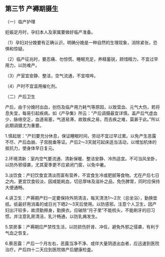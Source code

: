 ## 第三节 产褥期摄生

（一）临产护理

妊娠足月时，孕妇本人及家属要做好临产准备。

（1）孕妇对分娩要有正确认识，明确分娩是一种自然的生理现象，消除紧张，恐惧和惊疑。

（2）临产征兆时，要忍痛、勿惊慌、睡眠充足，养精蓄锐，顾惜精力，不宜过早用力，以防难产。

（3）产室宜安静、整洁，空气流通，不宜喧哗。

（4）产时不宜滥用催化剂。

（二）产后卫生

产后，由于分娩时出血，创伤及临产用力耗气等原因，以致营血、元气大伤，若将息失宜，每易引起疾病。如《产孕集》所云：“产后调摄最宜详慎。盖产后气虚血少，脉络空乏，血道易塞，气道易滞，故致疾之易，而去疾之难，莫甚于此。”所以此期调摄尤为重要。

1.慎起居：“产妇要充分休息，保证睡眠时间，劳动不宜过早过累。以免产生恶露不尽、产后血崩、子宫脱垂等证。产后2〜3天就可起床适当活动，以增加机体的抵抗力，使身体早日复元。

2.环境清新：室内空气要流通、清新保暖、整洁安静、冷热适宜。不可当风坐卧，以防外邪侵袭，尤其夏季更不应紧闭门窗，以免中暑。

3.淡饮食：产妇饮食宜清淡而富有营养，不宜食生冷或肥腻等食物。尤在产后七日之内，更宜饮食较淡，因咸能耗血，切忌厚味及滋补之品，免伤脾胃，同时应保持大便通畅。

4.讲卫生：产褥期产妇一定要保持外阴清洁，每天清洗1〜2次（忌坐浴），勤换垫纸。纸最好用消毒的或日光下晒2〜3天后使用。以防感邪。注意个人卫生，因产妇出汗较多，故须勤擦身，勤换衣。应破除“月子里”不能梳头，不能刷牙的旧习惯。并注意乳房清洁，乳汁畅通，以防乳痈发生。

5.禁房事：产褥期应严禁性生活，以防损伤肝肾、冲任，避免外邪之侵袭，有利于气血之恢复。

6.察恶露：产后一个月左右，恶露当净不净、或伴大量阴道出血者，应迅速到医院治疗。产后四十二天应到医院做产后健康检査。
